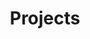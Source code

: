 ---
title: Projects
type: landing

sections:
  - block: markdown
    content:
      title: Research Projects
      subtitle: 'Browse by category:'
      text: |
        [All Projects](/project/) | [Machine Learning](/tags/machine-learning/) | [Computer Vision](/tags/computer-vision/) | [NLP](/tags/nlp/) | [Deep Learning](/tags/deep-learning/)
    design:
      columns: '1'
      css_style: |
        text-align: center;
        a {
          display: inline-block;
          margin: 0.5rem;
          padding: 0.5rem 1.5rem;
          background: #007bff;
          color: white;
          border-radius: 25px;
          text-decoration: none;
        }
        a:hover {
          background: #0056b3;
          transform: translateY(-2px);
        }
  - block: portfolio  # 如果主题支持
    content:
      title: ''
      page_type: project
      filter_button:
        - name: All
          tag: '*'
        - name: Machine Learning
          tag: ML
        - name: Computer Vision
          tag: CV
    design:
      columns: '2'
      view: showcase
  
  - block: collection
    content:
      title: ''
      page_type: project
      count: 0
      filters:
        folders:
          - project
    design:
      view: card
      columns: '2'
---